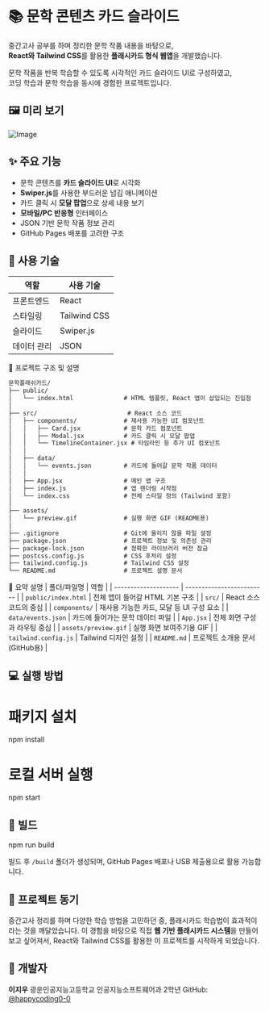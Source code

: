 
# 📚 문학 콘텐츠 카드 슬라이드

중간고사 공부를 하며 정리한 문학 작품 내용을 바탕으로,  
**React와 Tailwind CSS**를 활용한 **플래시카드 형식 웹앱**을 개발했습니다.

문학 작품을 반복 학습할 수 있도록 시각적인 카드 슬라이드 UI로 구성하였고,  
코딩 학습과 문학 학습을 동시에 경험한 프로젝트입니다.



## 🖼 미리 보기

![Image](https://github.com/user-attachments/assets/4e1cc396-ba84-4566-8853-f3793f3d766a)



## ✨ 주요 기능

- 문학 콘텐츠를 **카드 슬라이드 UI**로 시각화
- **Swiper.js**를 사용한 부드러운 넘김 애니메이션
- 카드 클릭 시 **모달 팝업**으로 상세 내용 보기
- **모바일/PC 반응형** 인터페이스
- JSON 기반 문학 작품 정보 관리
- GitHub Pages 배포를 고려한 구조


## 💠 사용 기술

| 역할       | 사용 기술 |
|------------|-----------|
| 프론트엔드 | React     |
| 스타일링   | Tailwind CSS |
| 슬라이드   | Swiper.js |
| 데이터 관리| JSON      |



<summary> 📁 프로젝트 구조 및 설명</summary>

```markdown
문학플래쉬카드/
├── public/                      
│   └── index.html              # HTML 템플릿, React 앱이 삽입되는 진입점
│
├── src/                         # React 소스 코드
│   ├── components/             # 재사용 가능한 UI 컴포넌트
│   │   ├── Card.jsx            # 문학 카드 컴포넌트
│   │   ├── Modal.jsx           # 카드 클릭 시 모달 팝업
│   │   └── TimelineContainer.jsx # 타임라인 등 추가 UI 컴포넌트
│   │
│   ├── data/
│   │   └── events.json         # 카드에 들어갈 문학 작품 데이터
│   │
│   ├── App.jsx                 # 메인 앱 구조
│   ├── index.js                # 앱 렌더링 시작점
│   └── index.css               # 전체 스타일 정의 (Tailwind 포함)
│
├── assets/
│   └── preview.gif             # 실행 화면 GIF (README용)
│
├── .gitignore                  # Git에 올리지 않을 파일 설정
├── package.json                # 프로젝트 정보 및 의존성 관리
├── package-lock.json           # 정확한 라이브러리 버전 잠금
├── postcss.config.js           # CSS 후처리 설정
├── tailwind.config.js          # Tailwind CSS 설정
└── README.md                   # 프로젝트 설명 문서
```





📝 요약 설명
| 폴더/파일명               | 역할                        |
| -------------------- | ------------------------- |
| `public/index.html`  | 전체 앱이 들어갈 HTML 기본 구조      |
| `src/`               | React 소스 코드의 중심           |
| `components/`        | 재사용 가능한 카드, 모달 등 UI 구성 요소 |
| `data/events.json`   | 카드에 들어가는 문학 데이터 파일        |
| `App.jsx`            | 전체 화면 구성과 라우팅 중심          |
| `assets/preview.gif` | 실행 화면 보여주기용 GIF           |
| `tailwind.config.js` | Tailwind 디자인 설정           |
| `README.md`          | 프로젝트 소개용 문서 (GitHub용)     |




## 💻 실행 방법


# 패키지 설치
npm install

# 로컬 서버 실행
npm start



## 🚀 빌드


npm run build


빌드 후 `/build` 폴더가 생성되며, GitHub Pages 배포나 USB 제출용으로 활용 가능합니다.



## 🧠 프로젝트 동기

중간고사 정리를 하며 다양한 학습 방법을 고민하던 중,
플래시카드 학습법이 효과적이라는 것을 깨달았습니다.
이 경험을 바탕으로 직접 **웹 기반 플래시카드 시스템**을 만들어보고 싶어져서,
React와 Tailwind CSS를 활용한 이 프로젝트를 시작하게 되었습니다.



## 👤 개발자

**이지우**
광운인공지능고등학교 인공지능소프트웨어과 2학년
GitHub: [@happycoding0-0](https://github.com/happycoding0-0)







